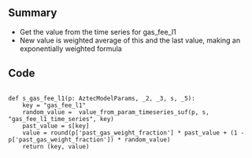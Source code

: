 ## Summary

- Get the value from the time series for gas_fee_l1
- New value is weighted average of this and the last value, making an exponentially weighted formula

## Code

<pre lang="python"><code>
def s_gas_fee_l1(p: AztecModelParams, _2, _3, s, _5): 
    key = "gas_fee_l1"
    random_value =  value_from_param_timeseries_suf(p, s, "gas_fee_l1_time_series", key)
    past_value = s[key]
    value = round(p['past_gas_weight_fraction'] * past_value + (1 - p['past_gas_weight_fraction']) * random_value)
    return (key, value)
</code></pre>